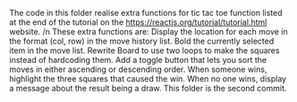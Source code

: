 The code in this folder realise extra functions for tic tac toe function listed at the end of the tutorial on the https://reactjs.org/tutorial/tutorial.html website. /n
These extra functions are:
  Display the location for each move in the format (col, row) in the move history list.
  Bold the currently selected item in the move list.
  Rewrite Board to use two loops to make the squares instead of hardcoding them.
  Add a toggle button that lets you sort the moves in either ascending or descending order.
  When someone wins, highlight the three squares that caused the win.
  When no one wins, display a message about the result being a draw.
This folder is the second commit.
